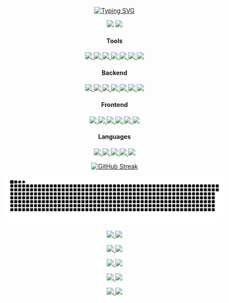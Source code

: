 <p align="center">
  <a href="https://git.io/typing-svg" target="_blank">
    <img src="https://readme-typing-svg.demolab.com?font=Fira+Code&pause=1000&width=435&lines=Hi%2C+I+use+arch+btw" alt="Typing SVG" />
  </a>
</p>

<p align="center">
  <!--One of the ways to make responsive themes-->
  <!-- Github Stats -->
  <picture>
    <source
      srcset="https://my-github-readme-stats-dusky.vercel.app/api?username=trimclain&theme=tokyonight&show_icons=true&rank_icon=github"
      media="(prefers-color-scheme: dark)"
    />
    <source
      srcset="https://my-github-readme-stats-dusky.vercel.app/api?username=trimclain&theme=buefy&show_icons=true&rank_icon=github"
      media="(prefers-color-scheme: light), (prefers-color-scheme: no-preference)"
    />
    <img src="https://my-github-readme-stats-dusky.vercel.app/api?username=trimclain&show_icons=true&rank_icon=github"/>
  </picture>

  <!-- Top Languages -->
  <picture>
    <source
      srcset="https://my-github-readme-stats-dusky.vercel.app/api/top-langs/?username=trimclain&theme=tokyonight&langs_count=8&size_weight=0.5&count_weight=0.5&layout=compact&card_width=200&hide=jupyter%20notebook"
      media="(prefers-color-scheme: dark)"
    />
    <source
      srcset="https://my-github-readme-stats-dusky.vercel.app/api/top-langs/?username=trimclain&theme=buefy&langs_count=8&size_weight=0.5&count_weight=0.5&layout=compact&card_width=200&hide=jupyter%20notebook"
      media="(prefers-color-scheme: light), (prefers-color-scheme: no-preference)"
    />
    <img src="https://my-github-readme-stats-dusky.vercel.app/api/top-langs/?username=trimclain&langs_count=8&size_weight=0.5&count_weight=0.5&layout=compact&card_width=200&hide=jupyter%20notebook"/>
  </picture>
</p>

<!-- Credit: https://skillicons.dev -->
<!-- Icons: https://github.com/tandpfun/skill-icons?tab=readme-ov-file#icons-list -->
<h4 align="center">Tools</h4>
<p align="center">
  <a href="https://en.wikipedia.org/wiki/Linux" target="_blank"> <img src="https://skillicons.dev/icons?i=linux" /> </a>
  <a href="https://archlinux.org" target="_blank"> <img src="https://skillicons.dev/icons?i=arch" /> </a>
  <a href="https://github.com/" target="_blank"> <img src="https://skillicons.dev/icons?i=github" /> </a>
  <a href="https://git-scm.com/" target="_blank"> <img src="https://skillicons.dev/icons?i=git" /> </a>
  <a href="https://neovim.io" target="_blank"> <img src="https://skillicons.dev/icons?i=neovim" /> </a>
  <!-- I'm sorry I had to -->
  <a href="https://www.youtube.com/watch?v=1UXHsCT18wE" target="_blank"> <img src="https://skillicons.dev/icons?i=vscode" /> </a>
  <!-- Windows Sucks -->
  <a href="https://www.youtube.com/shorts/KwumF1jmWAw" target="_blank"> <img src="https://skillicons.dev/icons?i=windows" /> </a>
</p>

<h4 align="center">Backend</h4>
<p align="center">
  <a href="https://nodejs.org/en" target="_blank"> <img src="https://skillicons.dev/icons?i=nodejs" /> </a>
  <a href="https://expressjs.com/" target="_blank"> <img src="https://skillicons.dev/icons?i=express" /> </a>
  <a href="https://www.sqlite.org/" target="_blank"> <img src="https://skillicons.dev/icons?i=sqlite" /> </a>
  <a href="https://www.docker.com/" target="_blank"> <img src="https://skillicons.dev/icons?i=docker" /> </a>
  <a href="https://nginx.org/en/" target="_blank"> <img src="https://skillicons.dev/icons?i=nginx" /> </a>
  <a href="https://www.vim.org/" target="_blank"> <img src="https://skillicons.dev/icons?i=vim" /> </a>
  <a href="https://ubuntu.com/" target="_blank"> <img src="https://skillicons.dev/icons?i=ubuntu" /> </a>
</p>

<h4 align="center">Frontend</h4>
<p align="center">
  <a href="https://en.wikipedia.org/wiki/HTML" target="_blank"> <img src="https://skillicons.dev/icons?i=html" /> </a>
  <a href="https://en.wikipedia.org/wiki/CSS" target="_blank"> <img src="https://skillicons.dev/icons?i=css" /> </a>
  <a href="https://react.dev/" target="_blank"> <img src="https://skillicons.dev/icons?i=react" /> </a>
  <a href="https://www.gatsbyjs.com/" target="_blank"> <img src="https://skillicons.dev/icons?i=gatsby" /> </a>
  <a href="https://vuejs.org/" target="_blank"> <img src="https://skillicons.dev/icons?i=vue" /> </a>
  <a href="https://getbootstrap.com/" target="_blank"> <img src="https://skillicons.dev/icons?i=bootstrap" /> </a>
</p>

<h4 align="center">Languages</h4>
<p align="center">
  <a href="https://www.python.org/" target="_blank"> <img src="https://skillicons.dev/icons?i=py" /> </a>
  <a href="https://www.lua.org/" target="_blank"> <img src="https://skillicons.dev/icons?i=lua" /> </a>
  <a href="https://www.gnu.org/software/bash/" target="_blank"> <img src="https://skillicons.dev/icons?i=bash" /> </a>
  <a href="https://en.wikipedia.org/wiki/JavaScript" target="_blank"> <img src="https://skillicons.dev/icons?i=js" /> </a>
  <a href="https://www.typescriptlang.org/" target="_blank"> <img src="https://skillicons.dev/icons?i=ts" /> </a>
</p>

<!-- Github Streak Stats -->
<p align="center">
  <a href="https://git.io/streak-stats" target="_blank">
    <picture>
      <source
        srcset="https://github-readme-streak-stats-sigma-puce.vercel.app?user=trimclain&theme=tokyonight"
        media="(prefers-color-scheme: dark)"
      />
      <source
        srcset="https://github-readme-streak-stats-sigma-puce.vercel.app?user=trimclain&theme=buefy"
        media="(prefers-color-scheme: light), (prefers-color-scheme: no-preference)"
      />
      <img src="https://github-readme-streak-stats-sigma-puce.vercel.app?user=trimclain" alt="GitHub Streak"/>
    </picture>
  </a>
</p>

<!-- Snake Game: https://github.com/Platane/snk -->
<picture>
  <source media="(prefers-color-scheme: dark)" srcset="https://raw.githubusercontent.com/trimclain/trimclain/output/github-contribution-grid-snake-dark.svg">
  <source media="(prefers-color-scheme: light)" srcset="https://raw.githubusercontent.com/trimclain/trimclain/output/github-contribution-grid-snake.svg">
  <img alt="github contribution grid snake animation" src="https://raw.githubusercontent.com/trimclain/trimclain/output/github-contribution-grid-snake.svg">
</picture>

<!-- Github Extra Pins -->
<!-- 1 -->
<p align="center">
  <a href="https://github.com/getnf/getnf" target="_blank">
    <picture>
      <source
        srcset="https://my-github-readme-stats-dusky.vercel.app/api/pin/?username=getnf&repo=getnf&theme=tokyonight&show_owner=true"
        media="(prefers-color-scheme: dark)"
      />
      <source
        srcset="https://my-github-readme-stats-dusky.vercel.app/api/pin/?username=getnf&repo=getnf&theme=buefy&show_owner=true"
        media="(prefers-color-scheme: light), (prefers-color-scheme: no-preference)"
      />
      <img src="https://my-github-readme-stats-dusky.vercel.app/api/pin/?username=getnf&repo=getnf"/>
    </picture>
  </a>

  <a href="https://github.com/trimclain/builder.nvim" target="_blank">
    <picture>
      <source
        srcset="https://my-github-readme-stats-dusky.vercel.app/api/pin/?username=trimclain&repo=builder.nvim&theme=tokyonight"
        media="(prefers-color-scheme: dark)"
      />
      <source
        srcset="https://my-github-readme-stats-dusky.vercel.app/api/pin/?username=trimclain&repo=builder.nvim&theme=buefy"
        media="(prefers-color-scheme: light), (prefers-color-scheme: no-preference)"
      />
      <img src="https://my-github-readme-stats-dusky.vercel.app/api/pin/?username=trimclain&repo=builder.nvim"/>
    </picture>
  </a>
</p>

<!-- 2 -->
<p align="center">
  <a href="https://github.com/trimclain/.dotfiles" target="_blank">
    <picture>
      <source
        srcset="https://my-github-readme-stats-dusky.vercel.app/api/pin/?username=trimclain&repo=.dotfiles&theme=tokyonight"
        media="(prefers-color-scheme: dark)"
      />
      <source
        srcset="https://my-github-readme-stats-dusky.vercel.app/api/pin/?username=trimclain&repo=.dotfiles&theme=buefy"
        media="(prefers-color-scheme: light), (prefers-color-scheme: no-preference)"
      />
      <img src="https://my-github-readme-stats-dusky.vercel.app/api/pin/?username=trimclain&repo=.dotfiles"/>
    </picture>
  </a>

  <a href="https://github.com/trimclain/ncm" target="_blank">
    <picture>
      <source
        srcset="https://my-github-readme-stats-dusky.vercel.app/api/pin/?username=trimclain&repo=ncm&theme=tokyonight"
        media="(prefers-color-scheme: dark)"
      />
      <source
        srcset="https://my-github-readme-stats-dusky.vercel.app/api/pin/?username=trimclain&repo=ncm&theme=buefy"
        media="(prefers-color-scheme: light), (prefers-color-scheme: no-preference)"
      />
      <img src="https://my-github-readme-stats-dusky.vercel.app/api/pin/?username=trimclain&repo=ncm"/>
    </picture>
  </a>
</p>

<!-- 3 -->
<p align="center">
  <a href="https://github.com/trimclain/wdt" target="_blank">
    <picture>
      <source
        srcset="https://my-github-readme-stats-dusky.vercel.app/api/pin/?username=trimclain&repo=wdt&theme=tokyonight&description_lines_count=1"
        media="(prefers-color-scheme: dark)"
      />
      <source
        srcset="https://my-github-readme-stats-dusky.vercel.app/api/pin/?username=trimclain&repo=wdt&theme=buefy"
        media="(prefers-color-scheme: light), (prefers-color-scheme: no-preference)"
      />
      <img src="https://my-github-readme-stats-dusky.vercel.app/api/pin/?username=trimclain&repo=wdt"/>
    </picture>
  </a>

  <a href="https://github.com/trimclain/simple-converter" target="_blank">
    <picture>
      <source
        srcset="https://my-github-readme-stats-dusky.vercel.app/api/pin/?username=trimclain&repo=simple-converter&theme=tokyonight"
        media="(prefers-color-scheme: dark)"
      />
      <source
        srcset="https://my-github-readme-stats-dusky.vercel.app/api/pin/?username=trimclain&repo=simple-converter&theme=buefy"
        media="(prefers-color-scheme: light), (prefers-color-scheme: no-preference)"
      />
      <img src="https://my-github-readme-stats-dusky.vercel.app/api/pin/?username=trimclain&repo=simple-converter"/>
    </picture>
  </a>
</p>

<!-- 4 -->
<p align="center">
  <a href="https://github.com/trimclain/ytd" target="_blank">
    <picture>
      <source
        srcset="https://my-github-readme-stats-dusky.vercel.app/api/pin/?username=trimclain&repo=ytd&theme=tokyonight"
        media="(prefers-color-scheme: dark)"
      />
      <source
        srcset="https://my-github-readme-stats-dusky.vercel.app/api/pin/?username=trimclain&repo=ytd&theme=buefy"
        media="(prefers-color-scheme: light), (prefers-color-scheme: no-preference)"
      />
      <img src="https://my-github-readme-stats-dusky.vercel.app/api/pin/?username=trimclain&repo=ytd"/>
    </picture>
  </a>

  <a href="https://github.com/trimclain/yev" target="_blank">
    <picture>
      <source
        srcset="https://my-github-readme-stats-dusky.vercel.app/api/pin/?username=trimclain&repo=yev&theme=tokyonight"
        media="(prefers-color-scheme: dark)"
      />
      <source
        srcset="https://my-github-readme-stats-dusky.vercel.app/api/pin/?username=trimclain&repo=yev&theme=buefy"
        media="(prefers-color-scheme: light), (prefers-color-scheme: no-preference)"
      />
      <img src="https://my-github-readme-stats-dusky.vercel.app/api/pin/?username=trimclain&repo=yev"/>
    </picture>
  </a>
</p>

<!-- 5 -->
<p align="center">
  <a href="https://github.com/trimclain/archinstall" target="_blank">
    <picture>
      <source
        srcset="https://my-github-readme-stats-dusky.vercel.app/api/pin/?username=trimclain&repo=archinstall&theme=tokyonight"
        media="(prefers-color-scheme: dark)"
      />
      <source
        srcset="https://my-github-readme-stats-dusky.vercel.app/api/pin/?username=trimclain&repo=archinstall&theme=buefy"
        media="(prefers-color-scheme: light), (prefers-color-scheme: no-preference)"
      />
      <img src="https://my-github-readme-stats-dusky.vercel.app/api/pin/?username=trimclain&repo=archinstall"/>
    </picture>
  </a>

  <a href="https://github.com/trimclain/pctl" target="_blank">
    <picture>
      <source
        srcset="https://my-github-readme-stats-dusky.vercel.app/api/pin/?username=trimclain&repo=pctl&theme=tokyonight"
        media="(prefers-color-scheme: dark)"
      />
      <source
        srcset="https://my-github-readme-stats-dusky.vercel.app/api/pin/?username=trimclain&repo=pctl&theme=buefy"
        media="(prefers-color-scheme: light), (prefers-color-scheme: no-preference)"
      />
      <img src="https://my-github-readme-stats-dusky.vercel.app/api/pin/?username=trimclain&repo=pctl"/>
    </picture>
  </a>
</p>
